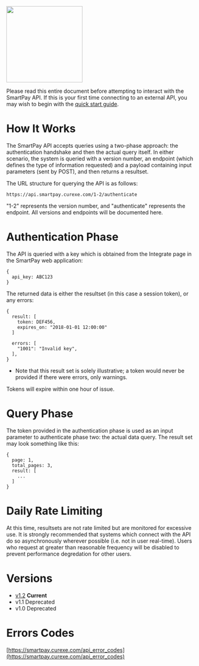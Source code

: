 <a href='https://smartpay.curexe.com'><img src="https://smartpay.curexe.com/resources/img/logo.png" width="200" ></a>

Please read this entire document before attempting to interact with the SmartPay API. If this is your first time connecting to an external API, you may wish to begin with the [quick start guide](quickstart/tutorial.md).

# How It Works

The SmartPay API accepts queries using a two-phase approach: the authentication handshake and then the actual query itself. In either scenario, the system is queried with a version number, an endpoint (which defines the type of information requested) and a payload containing input parameters (sent by POST), and then returns a resultset.

The URL structure for querying the API is as follows:

```
https://api.smartpay.curexe.com/1-2/authenticate
```

"1-2" represents the version number, and "authenticate" represents the endpoint. All versions and endpoints will be documented here.

# Authentication Phase

The API is queried with a key which is obtained from the Integrate page in the SmartPay web application:

```
{
  api_key: ABC123
}
```

The returned data is either the resultset (in this case a session token), or any errors:


```
{
  result: [
    token: DEF456,
    expires_on: "2018-01-01 12:00:00"
  ]

  errors: [
    "1001": "Invalid key",
  ],
}
```

* Note that this result set is solely illustrative; a token would never be provided if there were errors, only warnings.

Tokens will expire within one hour of issue.

# Query Phase

The token provided in the authentication phase is used as an input parameter to authenticate phase two: the actual data query. The result set may look something like this:


```
{
  page: 1,
  total_pages: 3,
  result: [
    ...
  ]
}
```


# Daily Rate Limiting

At this time, resultsets are not rate limited but are monitored for excessive use. It is strongly recommended that systems which connect with the API do so asynchronously wherever possible (i.e. not in user real-time). Users who request at greater than reasonable frequency will be disabled to prevent performance degredation for other users.

# Versions

- [v1.2](latest_version/v1-2/overview.md) **Current**
- v1.1 Deprecated
- v1.0 Deprecated

# Errors Codes

[https://smartpay.curexe.com/api_error_codes](https://smartpay.curexe.com/api_error_codes)
